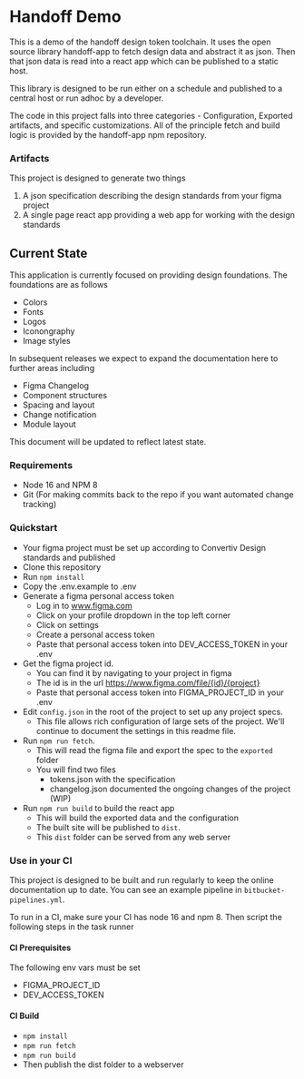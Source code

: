 # Handoff Demo

This is a demo of the handoff design token toolchain. It uses the open source
library handoff-app to fetch design data and abstract it as json. Then that json data
is read into a react app which can be published to a static host.

This library is designed to be run either on a schedule and published to a central host
or run adhoc by a developer.

The code in this project falls into three categories - Configuration, Exported artifacts,
and specific customizations. All of the principle fetch and build logic is provided by
the handoff-app npm repository.

### Artifacts

This project is designed to generate two things

1. A json specification describing the design standards from your figma project
2. A single page react app providing a web app for working with the design standards

## Current State

This application is currently focused on providing design foundations. The foundations
are as follows

- Colors
- Fonts
- Logos
- Iconongraphy
- Image styles

In subsequent releases we expect to expand the documentation here to further areas including

- Figma Changelog
- Component structures
- Spacing and layout
- Change notification
- Module layout

This document will be updated to reflect latest state.

### Requirements

- Node 16 and NPM 8
- Git (For making commits back to the repo if you want automated change tracking)

### Quickstart

- Your figma project must be set up according to Convertiv Design standards and published
- Clone this repository
- Run `npm install`
- Copy the .env.example to .env
- Generate a figma personal access token
  - Log in to www.figma.com
  - Click on your profile dropdown in the top left corner
  - Click on settings
  - Create a personal access token
  - Paste that personal access token into DEV_ACCESS_TOKEN in your .env
- Get the figma project id.
  - You can find it by navigating to your project in figma
  - The id is in the url https://www.figma.com/file/{id}/{project}
  - Paste that personal access token into FIGMA_PROJECT_ID in your .env
- Edit `config.json` in the root of the project to set up any project specs.
  - This file allows rich configuration of large sets of the project. We'll continue
    to document the settings in this readme file.
- Run `npm run fetch`.
  - This will read the figma file and export the spec to the `exported` folder
  - You will find two files
    - tokens.json with the specification
    - changelog.json documented the ongoing changes of the project (WIP)
- Run `npm run build` to build the react app
  - This will build the exported data and the configuration
  - The built site will be published to `dist`.
  - This `dist` folder can be served from any web server

### Use in your CI

This project is designed to be built and run regularly to keep the online
documentation up to date. You can see an example pipeline in
`bitbucket-pipelines.yml`.

To run in a CI, make sure your CI has node 16 and npm 8. Then script the
following steps in the task runner

#### CI Prerequisites

The following env vars must be set

- FIGMA_PROJECT_ID
- DEV_ACCESS_TOKEN

#### CI Build

- `npm install`
- `npm run fetch`
- `npm run build`
- Then publish the dist folder to a webserver

#